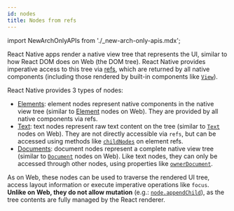 ```yaml
---
id: nodes
title: Nodes from refs
---
```


import NewArchOnlyAPIs from './\_new-arch-only-apis.mdx';

<NewArchOnlyAPIs />

React Native apps render a native view tree that represents the UI, similar to how React DOM does on Web (the DOM tree). React Native provides imperative access to this tree via [refs](https://react.dev/learn/manipulating-the-dom-with-refs), which are returned by all native components (including those rendered by built-in components like [`View`](/docs/next/view)).

React Native provides 3 types of nodes:

- [Elements](/docs/next/element-nodes): element nodes represent native components in the native view tree (similar to [Element](https://developer.mozilla.org/en-US/docs/Web/API/Element) nodes on Web). They are provided by all native components via refs.
- [Text](/docs/next/text-nodes): text nodes represent raw text content on the tree (similar to [`Text`](https://developer.mozilla.org/en-US/docs/Web/API/Text) nodes on Web). They are not directly accessible via `refs`, but can be accessed using methods like [`childNodes`](https://developer.mozilla.org/en-US/docs/Web/API/Node/childNodes) on element refs.
- [Documents](/docs/next/document-nodes): document nodes represent a complete native view tree (similar to [`Document`](https://developer.mozilla.org/en-US/docs/Web/API/Document) nodes on Web). Like text nodes, they can only be accessed through other nodes, using properties like [`ownerDocument`](https://developer.mozilla.org/en-US/docs/Web/API/Node/ownerDocument).

As on Web, these nodes can be used to traverse the rendered UI tree, access layout information or execute imperative operations like `focus`. **Unlike on Web, they do not allow mutation** (e.g.: [`node.appendChild`](https://developer.mozilla.org/en-US/docs/Web/API/Node/appendChild)), as the tree contents are fully managed by the React renderer.
